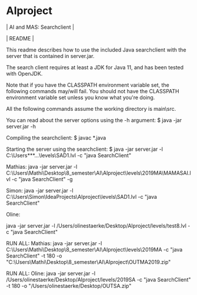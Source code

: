 # AIproject

|                AI and MAS: Searchclient               |

|                        README                         |

This readme describes how to use the included Java searchclient with the server that is contained in server.jar.

The search client requires at least a JDK for Java 11, and has been tested with OpenJDK.

Note that if you have the CLASSPATH environment variable set, the following commands may/will fail.
You should not have the CLASSPATH environment variable set unless you know what you're doing.

All the following commands assume the working directory is main\src.

You can read about the server options using the -h argument:
    $ java -jar server.jar -h

Compiling the searchclient:
    $ javac *.java

Starting the server using the searchclient:
    $ java -jar server.jar -l C:\Users\***\...\levels\SAD1.lvl -c "java SearchClient"

Mathias:
java -jar server.jar -l C:\Users\Mathi\Desktop\8_semester\AI\AIproject\levels\2019MA\MAMASAI.lvl -c "java SearchClient" -g

Simon:
java -jar server.jar -l C:\Users\Simon\IdeaProjects\AIproject\levels\SAD1.lvl -c "java SearchClient"

Oline:

java -jar server.jar -l /Users/olinestaerke/Desktop/AIproject/levels/test8.lvl -c "java SearchClient"

RUN ALL:
Mathias:
java -jar server.jar -l C:\Users\Mathi\Desktop\8_semester\AI\AIproject\levels\2019MA -c "java SearchClient" -t 180 -o "C:\Users\Mathi\Desktop\8_semester\AI\AIproject\OUTMA2019.zip"

RUN ALL:
Oline:
java -jar server.jar -l /Users/olinestaerke/Desktop/AIproject/levels/2019SA -c "java SearchClient" -t 180 -o "/Users/olinestaerke/Desktop/OUTSA.zip"
